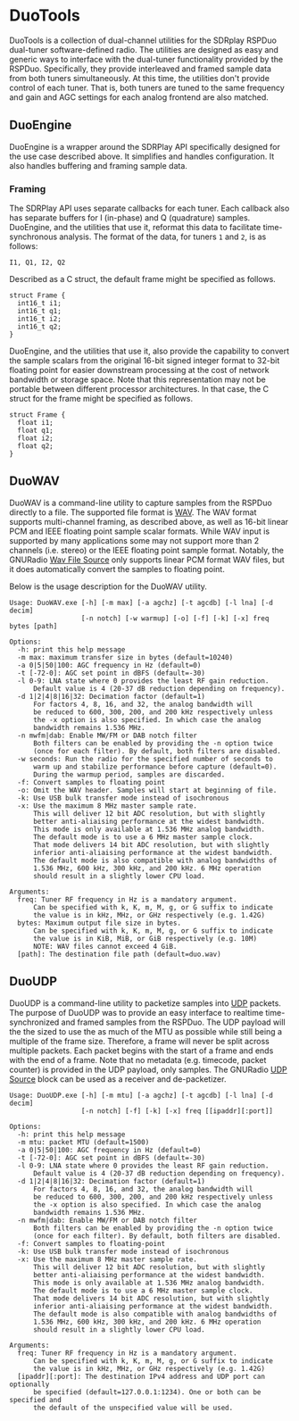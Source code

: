 # DuoTools
DuoTools is a collection of dual-channel utilities for the SDRplay RSPDuo dual-tuner software-defined radio.
The utilities are designed as easy and generic ways to interface with the dual-tuner functionality provided by the RSPDuo.
Specifically, they provide interleaved and framed sample data from both tuners simultaneously.
At this time, the utilities don't provide control of each tuner.
That is, both tuners are tuned to the same frequency and gain and AGC settings for each analog frontend are also matched.

## DuoEngine
DuoEngine is a wrapper around the SDRPlay API specifically designed for the use case described above.
It simplifies and handles configuration.
It also handles buffering and framing sample data.

### Framing
The SDRPlay API uses separate callbacks for each tuner.
Each callback also has separate buffers for I (in-phase) and Q (quadrature) samples.
DuoEngine, and the utilities that use it, reformat this data to facilitate time-synchronous analysis.
The format of the data, for tuners ```1``` and ```2```, is as follows:
```
I1, Q1, I2, Q2
```

Described as a C struct, the default frame might be specified as follows.
```
struct Frame {
  int16_t i1;
  int16_t q1;
  int16_t i2;
  int16_t q2;
}
```

DuoEngine, and the utilities that use it, also provide the capability to convert the sample scalars from the original 16-bit signed integer format to 32-bit floating point for easier downstream processing at the cost of network bandwidth or storage space.
Note that this representation may not be portable between different processor architectures.
In that case, the C struct for the frame might be specified as follows.
```
struct Frame {
  float i1;
  float q1;
  float i2;
  float q2;
}
```

## DuoWAV
DuoWAV is a command-line utility to capture samples from the RSPDuo directly to a file.
The supported file format is [WAV](https://en.wikipedia.org/wiki/WAV).
The WAV format supports multi-channel framing, as described above, as well as 16-bit linear PCM and IEEE floating point sample scalar formats.
While WAV input is supported by many applications some may not support more than 2 channels (i.e. stereo) or the IEEE floating point sample format.
Notably, the GNURadio [Wav File Source](https://wiki.gnuradio.org/index.php/Wav_File_Source) only supports linear PCM format WAV files, but it does automatically convert the samples to floating point.

Below is the usage description for the DuoWAV utility.

```
Usage: DuoWAV.exe [-h] [-m max] [-a agchz] [-t agcdb] [-l lna] [-d decim]
                  [-n notch] [-w warmup] [-o] [-f] [-k] [-x] freq bytes [path]

Options:
  -h: print this help message
  -m max: maximum transfer size in bytes (default=10240)
  -a 0|5|50|100: AGC frequency in Hz (default=0)
  -t [-72-0]: AGC set point in dBFS (default=-30)
  -l 0-9: LNA state where 0 provides the least RF gain reduction.
      Default value is 4 (20-37 dB reduction depending on frequency).
  -d 1|2|4|8|16|32: Decimation factor (default=1)
      For factors 4, 8, 16, and 32, the analog bandwidth will
      be reduced to 600, 300, 200, and 200 kHz respectively unless
      the -x option is also specified. In which case the analog
      bandwidth remains 1.536 MHz.
  -n mwfm|dab: Enable MW/FM or DAB notch filter
      Both filters can be enabled by providing the -n option twice
      (once for each filter). By default, both filters are disabled.
  -w seconds: Run the radio for the specified number of seconds to
      warm up and stabilize performance before capture (default=0).
      During the warmup period, samples are discarded.
  -f: Convert samples to floating point
  -o: Omit the WAV header. Samples will start at beginning of file.
  -k: Use USB bulk transfer mode instead of isochronous
  -x: Use the maximum 8 MHz master sample rate.
      This will deliver 12 bit ADC resolution, but with slightly
      better anti-aliaising performance at the widest bandwidth.
      This mode is only available at 1.536 MHz analog bandwidth.
      The default mode is to use a 6 MHz master sample clock.
      That mode delivers 14 bit ADC resolution, but with slightly
      inferior anti-aliaising performance at the widest bandwidth.
      The default mode is also compatible with analog bandwidths of
      1.536 MHz, 600 kHz, 300 kHz, and 200 kHz. 6 MHz operation
      should result in a slightly lower CPU load.

Arguments:
  freq: Tuner RF frequency in Hz is a mandatory argument.
      Can be specified with k, K, m, M, g, or G suffix to indicate
      the value is in kHz, MHz, or GHz respectively (e.g. 1.42G)
  bytes: Maximum output file size in bytes.
      Can be specified with k, K, m, M, g, or G suffix to indicate
      the value is in KiB, MiB, or GiB respectively (e.g. 10M)
      NOTE: WAV files cannot exceed 4 GiB.
  [path]: The destination file path (default=duo.wav)
```

## DuoUDP
DuoUDP is a command-line utility to packetize samples into [UDP](https://en.wikipedia.org/wiki/User_Datagram_Protocol) packets.
The purpose of DuoUDP was to provide an easy interface to realtime time-synchronized and framed samples from the RSPDuo.
The UDP payload will the the sized to use the as much of the MTU as possible while still being a multiple of the frame size.
Therefore, a frame will never be split across multiple packets.
Each packet begins with the start of a frame and ends with the end of a frame.
Note that no metadata (e.g. timecode, packet counter) is provided in the UDP payload, only samples.
The GNURadio [UDP Source](https://wiki.gnuradio.org/index.php/UDP_Source) block can be used as a receiver and de-packetizer.

```
Usage: DuoUDP.exe [-h] [-m mtu] [-a agchz] [-t agcdb] [-l lna] [-d decim]
                  [-n notch] [-f] [-k] [-x] freq [[ipaddr][:port]]

Options:
  -h: print this help message
  -m mtu: packet MTU (default=1500)
  -a 0|5|50|100: AGC frequency in Hz (default=0)
  -t [-72-0]: AGC set point in dBFS (default=-30)
  -l 0-9: LNA state where 0 provides the least RF gain reduction.
      Default value is 4 (20-37 dB reduction depending on frequency).
  -d 1|2|4|8|16|32: Decimation factor (default=1)
      For factors 4, 8, 16, and 32, the analog bandwidth will
      be reduced to 600, 300, 200, and 200 kHz respectively unless
      the -x option is also specified. In which case the analog
      bandwidth remains 1.536 MHz.
  -n mwfm|dab: Enable MW/FM or DAB notch filter
      Both filters can be enabled by providing the -n option twice
      (once for each filter). By default, both filters are disabled.
  -f: Convert samples to floating-point
  -k: Use USB bulk transfer mode instead of isochronous
  -x: Use the maximum 8 MHz master sample rate.
      This will deliver 12 bit ADC resolution, but with slightly
      better anti-aliaising performance at the widest bandwidth.
      This mode is only available at 1.536 MHz analog bandwidth.
      The default mode is to use a 6 MHz master sample clock.
      That mode delivers 14 bit ADC resolution, but with slightly
      inferior anti-aliaising performance at the widest bandwidth.
      The default mode is also compatible with analog bandwidths of
      1.536 MHz, 600 kHz, 300 kHz, and 200 kHz. 6 MHz operation
      should result in a slightly lower CPU load.

Arguments:
  freq: Tuner RF frequency in Hz is a mandatory argument.
      Can be specified with k, K, m, M, g, or G suffix to indicate
      the value is in kHz, MHz, or GHz respectively (e.g. 1.42G)
  [ipaddr][:port]: The destination IPv4 address and UDP port can optionally
      be specified (default=127.0.0.1:1234). One or both can be specified and
      the default of the unspecified value will be used.
```

